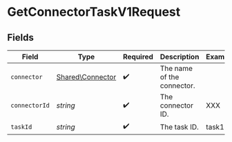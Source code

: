 # GetConnectorTaskV1Request


## Fields

| Field                                                | Type                                                 | Required                                             | Description                                          | Example                                              |
| ---------------------------------------------------- | ---------------------------------------------------- | ---------------------------------------------------- | ---------------------------------------------------- | ---------------------------------------------------- |
| `connector`                                          | [Shared\Connector](../../Models/Shared/Connector.md) | :heavy_check_mark:                                   | The name of the connector.                           |                                                      |
| `connectorId`                                        | *string*                                             | :heavy_check_mark:                                   | The connector ID.                                    | XXX                                                  |
| `taskId`                                             | *string*                                             | :heavy_check_mark:                                   | The task ID.                                         | task1                                                |